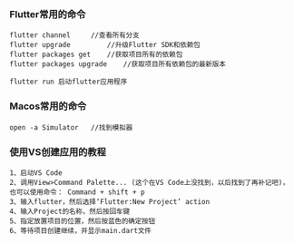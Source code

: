 ### Flutter常用的命令

	flutter channel		//查看所有分支
	flutter upgrade 		//升级Flutter SDK和依赖包
	flutter packages get	//获取项目所有的依赖包
	flutter packages upgrade	//获取项目所有依赖包的最新版本
	
	flutter run 启动flutter应用程序
	
### Macos常用的命令
	
	open -a Simulator	//找到模拟器
	
	
	
### 使用VS创建应用的教程

	1、启动VS Code
	2、调用View>Command Palette... (这个在VS Code上没找到，以后找到了再补记吧)，也可以使用命令： Command + shift + p
	3、输入flutter，然后选择‘Flutter:New Project’ action
	4、输入Project的名称，然后按回车键
	5、指定放置项目的位置，然后按蓝色的确定按钮
	6、等待项目创建继续，并显示main.dart文件